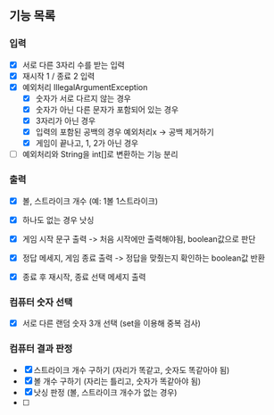 ## 기능 목록
### 입력
- [x] 서로 다른 3자리 수를 받는 입력
- [x] 재시작 1 / 종료 2 입력
- [x] 예외처리 IllegalArgumentException
  - [x] 숫자가 서로 다르지 않는 경우
  - [x] 숫자가 아닌 다른 문자가 포함되어 있는 경우
  - [x] 3자리가 아닌 경우
  - [x] 입력의 포함된 공백의 경우 예외처리x -> 공백 제거하기
  - [x] 게임이 끝나고, 1, 2가 아닌 경우
- [ ] 예외처리와 String을 int[]로 변환하는 기능 분리
### 출력
- [x] 볼, 스트라이크 개수 (예: 1볼 1스트라이크)
- [x] 하나도 없는 경우 낫싱
- [x] 게임 시작 문구 출력 -> 처음 시작에만 출력해야됨, boolean값으로 판단
- [x] 정답 메세지, 게임 종료 출력 -> 정답을 맞췄는지 확인하는 boolean값 반환
- [x] 종료 후 재시작, 종료 선택 메세지 출력


### 컴퓨터 숫자 선택
- [x] 서로 다른 랜덤 숫자 3개 선택 (set을 이용해 중복 검사)
### 컴퓨터 결과 판정
- [x] 스트라이크 개수 구하기 (자리가 똑같고, 숫자도 똑같아야 됨)
- [x] 볼 개수 구하기 (자리는 틀리고, 숫자가 똑같아야 됨)
- [x] 낫싱 판정 (볼, 스트라이크 개수가 없는 경우)
- [ ] 
